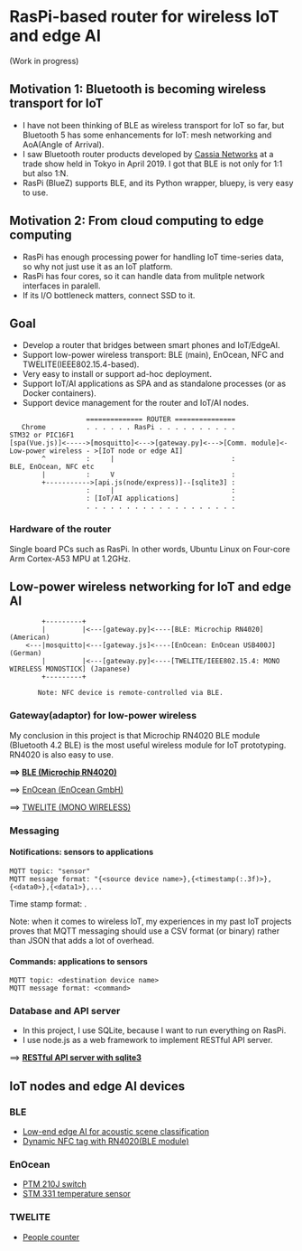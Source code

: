 # RasPi-based router for wireless IoT and edge AI

(Work in progress)

## Motivation 1: Bluetooth is becoming wireless transport for IoT

- I have not been thinking of BLE as wireless transport for IoT so far, but Bluetooth 5 has some enhancements for IoT: mesh networking and AoA(Angle of Arrival).
- I saw Bluetooth router products developed by [Cassia Networks](https://www.cassianetworks.com/) at a trade show held in Tokyo in April 2019. I got that BLE is not only for 1:1 but also 1:N.
- RasPi (BlueZ) supports BLE, and its Python wrapper, bluepy, is very easy to use.

## Motivation 2: From cloud computing to edge computing

- RasPi has enough processing power for handling IoT time-series data, so why not just use it as an IoT platform.
- RasPi has four cores, so it can handle data from mulitple network interfaces in paralell.
- If its I/O bottleneck matters, connect SSD to it.

## Goal

- Develop a router that bridges between smart phones and IoT/EdgeAI.
- Support low-power wireless transport: BLE (main), EnOcean, NFC and TWELITE(IEEE802.15.4-based).
- Very easy to install or support ad-hoc deployment.
- Support IoT/AI applications as SPA and as standalone processes (or as Docker containers).
- Support device management for the router and IoT/AI nodes.

```
                   ============== ROUTER ===============
   Chrome          . . . . . . RasPi . . . . . . . . . .                                      STM32 or PIC16F1
[spa(Vue.js)]<----->[mosquitto]<--->[gateway.py]<--->[Comm. module]<- Low-power wireless - >[IoT node or edge AI]
        ^          :     |                             :             BLE, EnOcean, NFC etc
        |          :     V                             :
        +----------->[api.js(node/express)]--[sqlite3] :
                   :     |                             : 
                   : [IoT/AI applications]             :       
                   . . . . . . . . . . . . . . . . . . .                                   
```

### Hardware of the router

Single board PCs such as RasPi. In other words, Ubuntu Linux on Four-core Arm Cortex-A53 MPU at 1.2GHz.

## Low-power wireless networking for IoT and edge AI

```
        +---------+
        |         |<---[gateway.py]<----[BLE: Microchip RN4020] (American)
    <---|mosquitto|<---[gateway.js]<----[EnOcean: EnOcean USB400J] (German)
        |         |<---[gateway.py]<----[TWELITE/IEEE802.15.4: MONO WIRELESS MONOSTICK] (Japanese)
        +---------+
        
       Note: NFC device is remote-controlled via BLE.
```

### Gateway(adaptor) for low-power wireless

My conclusion in this project is that Microchip RN4020 BLE module (Bluetooth 4.2 BLE) is the most useful wireless module for IoT prototyping. RN4020 is also easy to use. 

**==> [BLE (Microchip RN4020)](./gateway/BLE)**

==> [EnOcean (EnOcean GmbH)](./gateway/EnOcean)

==> [TWELITE (MONO WIRELESS)](./gateway/TWELITE)

### Messaging

#### Notifications: sensors to applications

```
MQTT topic: "sensor"
MQTT message format: "{<source device name>},{<timestamp(:.3f)>},{<data0>},{<data1>},...
```

Time stamp format: <epoch time in seconds>.<msec part of epoch time>

Note: when it comes to wireless IoT, my experiences in my past IoT projects proves that MQTT messaging should use a CSV format (or binary) rather than JSON that adds a lot of overhead.

#### Commands: applications to sensors

```
MQTT topic: <destination device name> 
MQTT message format: <command>
```
### Database and API server

- In this project, I use SQLite, because I want to run everything on RasPi.
- I use node.js as a web framework to implement RESTful API server.

==> **[RESTful API server with sqlite3](./server)**

## IoT nodes and edge AI devices

### BLE

- [Low-end edge AI for acoustic scene classification](https://github.com/araobp/acoustic-features)
- [Dynamic NFC tag with RN4020(BLE module)](./device/dynamic-nfc/stm32/Dynamic_NFC_tag_with_RN4020)

### EnOcean

- [PTM 210J switch](https://www.enocean.com/en/enocean-modules-928mhz/details/ptm-210j/)
- [STM 331 temperature sensor](https://www.enocean.com/en/enocean-modules/details/stm-331/)

### TWELITE

- [People counter](https://github.com/araobp/pic16f1-mcu/blob/master/TWELITE.md)
